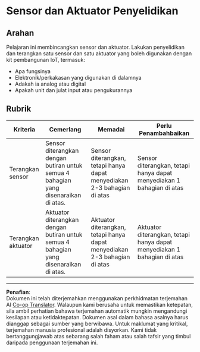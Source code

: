 <!--
CO_OP_TRANSLATOR_METADATA:
{
  "original_hash": "c5a568320b1159394108544807895337",
  "translation_date": "2025-08-27T22:30:15+00:00",
  "source_file": "1-getting-started/lessons/3-sensors-and-actuators/assignment.md",
  "language_code": "ms"
}
-->
# Sensor dan Aktuator Penyelidikan

## Arahan

Pelajaran ini membincangkan sensor dan aktuator. Lakukan penyelidikan dan terangkan satu sensor dan satu aktuator yang boleh digunakan dengan kit pembangunan IoT, termasuk:

* Apa fungsinya
* Elektronik/perkakasan yang digunakan di dalamnya
* Adakah ia analog atau digital
* Apakah unit dan julat input atau pengukurannya

## Rubrik

| Kriteria | Cemerlang | Memadai | Perlu Penambahbaikan |
| -------- | --------- | -------- | -------------------- |
| Terangkan sensor | Sensor diterangkan dengan butiran untuk semua 4 bahagian yang disenaraikan di atas. | Sensor diterangkan, tetapi hanya dapat menyediakan 2-3 bahagian di atas | Sensor diterangkan, tetapi hanya dapat menyediakan 1 bahagian di atas |
| Terangkan aktuator | Aktuator diterangkan dengan butiran untuk semua 4 bahagian yang disenaraikan di atas. | Aktuator diterangkan, tetapi hanya dapat menyediakan 2-3 bahagian di atas | Aktuator diterangkan, tetapi hanya dapat menyediakan 1 bahagian di atas |

---

**Penafian**:  
Dokumen ini telah diterjemahkan menggunakan perkhidmatan terjemahan AI [Co-op Translator](https://github.com/Azure/co-op-translator). Walaupun kami berusaha untuk memastikan ketepatan, sila ambil perhatian bahawa terjemahan automatik mungkin mengandungi kesilapan atau ketidaktepatan. Dokumen asal dalam bahasa asalnya harus dianggap sebagai sumber yang berwibawa. Untuk maklumat yang kritikal, terjemahan manusia profesional adalah disyorkan. Kami tidak bertanggungjawab atas sebarang salah faham atau salah tafsir yang timbul daripada penggunaan terjemahan ini.